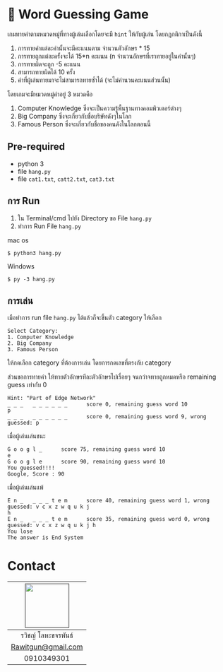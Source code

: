 # 🧠 Word Guessing Game
เกมทายคำตามหมวดหมู่ที่ทางผู้เล่นเลือกโดยจะมี `hint` ให้กับผู้เล่น
โดยกฎกติกาเป็นดังนี้

1. การทายคำแต่ละคำนั้นจะมีคะแนนตาม จำนวนตัวอักษร * 15
2. การทายถูกแต่ละครั้งจะได้ 15*n คะแนน (n จำนวนอักษรที่เราทายอยู่ในคำนั้นๆ)
3. การทายผิดจะถูก -5 คะแนน
4. สามารถทายผิดได้ 10 ครั้ง
5. คำที่ผู้เล่นทายมาจะไม่สามารถทายซ้ำได้ (จะไม่คำนวนคะแนนส่วนนั้น)

โดยเกมจะมีหมวดหมู่คำอยู่ 3 หมวดคือ
1. Computer Knowledge ซึ่งจะเป็นความรู้พื้นฐานทางคอมพิวเตอร์ต่างๆ
2. Big Company ซึ่งจะเกี่ยวกับชื่อบริษัทดังๆในโลก
3. Famous Person ซึ่งจะเกี่ยวกับชื่อของคนดังในโลกตอนนี้
## Pre-required
* python 3
* file `hang.py`
* file `cat1.txt`, `catt2.txt`, `cat3.txt`

##  การ Run
1. ใน Terminal/cmd ไปยัง Directory ขอ File `hang.py`
2. ทำการ Run File `hang.py`

mac os
```
$ python3 hang.py
```
Windows
```
$ py -3 hang.py
```

##  การเล่น

เมือทำการ run file `hang.py` ได้แล้วก็จะขึ้นตัว category ให้เลือก
```
Select Category:
1. Computer Knowledge
2. Big Company
3. Famous Person
```
ให้กดเลือก category ที่ต้องการเล่น โดยการกดเลขที่ตรงกับ category

ส่วนขอการทายคำ
ให้ทายตัวอักษรทีละตัวอักษรไปเรื่อยๆ จนกว่าจทายถูกหมดหรือ remaining guess เท่ากับ 0
```
Hint: "Part of Edge Network"
_ _ _   _ _ _ _ _ _      score 0, remaining guess word 10
p
_ _ _   _ _ _ _ _ _      score 0, remaining guess word 9, wrong guessed: p
```

เมื่อผู้เล่นเล่นชนะ
```
G o o g l _      score 75, remaining guess word 10
e
G o o g l e      score 90, remaining guess word 10
You guessed!!!!
Google, Score : 90
```
เมื่อผู้เล่นเล่นแพ้
```
E n _   _ _ _ t e m      score 40, remaining guess word 1, wrong guessed: v c x z w q u k j
h
E n _   _ _ _ t e m      score 35, remaining guess word 0, wrong guessed: v c x z w q u k j h
You lose
The answer is End System
```

# Contact
<center>

|<a href=""><img src="https://avatars0.githubusercontent.com/u/31315990?s=460&v=4" width="100px"></a>  |
| :-: |
|รวิชญ์ โลหะขจรพันธ์|
|      Rawitgun@gmail.com      |
|     0910349301    |

</center>
